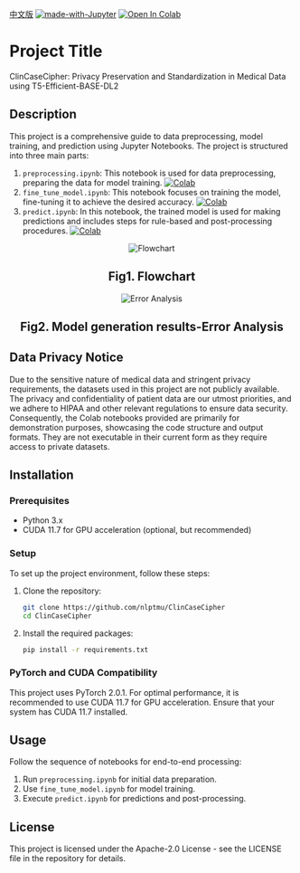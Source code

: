 [中文版](README_Chinese.md)
[![made-with-Jupyter](https://img.shields.io/badge/Made%20with-Jupyter-orange?style=flat&logo=Jupyter)](https://jupyter.org/)
[![Open In Colab](https://colab.research.google.com/assets/colab-badge.svg)](https://colab.research.google.com/github/nlptmu/ClinCaseCipher)

# Project Title
ClinCaseCipher: Privacy Preservation and Standardization in Medical Data using T5-Efficient-BASE-DL2

## Description
This project is a comprehensive guide to data preprocessing, model training, and prediction using Jupyter Notebooks. The project is structured into three main parts:

1. `preprocessing.ipynb`: This notebook is used for data preprocessing, preparing the data for model training.
[![Colab](https://img.shields.io/badge/Colab-preprocessing-orange)](https://colab.research.google.com/github/nlptmu/ClinCaseCipher/blob/main/preprocessing.ipynb)
2. `fine_tune_model.ipynb`: This notebook focuses on training the model, fine-tuning it to achieve the desired accuracy.
[![Colab](https://img.shields.io/badge/Colab-fine_tune_model-orange)](https://colab.research.google.com/github/nlptmu/ClinCaseCipher/blob/main/fine_tune_model.ipynb)
3. `predict.ipynb`: In this notebook, the trained model is used for making predictions and includes steps for rule-based and post-processing procedures.
[![Colab](https://img.shields.io/badge/Colab-predict-orange)](https://colab.research.google.com/github/nlptmu/ClinCaseCipher/blob/main/predict.ipynb)

<p align="center">
  <img src="image/ai-cup-Fig1.png" alt="Flowchart"/>
</p>
<h2 align="center">Fig1. Flowchart</h2>

<p align="center">
  <img src="image/ai-cup-Fig2.png" alt="Error Analysis"/>
</p>
<h2 align="center">Fig2. Model generation results-Error Analysis</h2>

## Data Privacy Notice
Due to the sensitive nature of medical data and stringent privacy requirements, the datasets used in this project are not publicly available. The privacy and confidentiality of patient data are our utmost priorities, and we adhere to HIPAA and other relevant regulations to ensure data security. Consequently, the Colab notebooks provided are primarily for demonstration purposes, showcasing the code structure and output formats. They are not executable in their current form as they require access to private datasets.

## Installation

### Prerequisites
- Python 3.x
- CUDA 11.7 for GPU acceleration (optional, but recommended)

### Setup
To set up the project environment, follow these steps:

1. Clone the repository:
   ```bash
   git clone https://github.com/nlptmu/ClinCaseCipher
   cd ClinCaseCipher
   ```

2. Install the required packages:
   ```bash
   pip install -r requirements.txt
   ```

### PyTorch and CUDA Compatibility
This project uses PyTorch 2.0.1. For optimal performance, it is recommended to use CUDA 11.7 for GPU acceleration. Ensure that your system has CUDA 11.7 installed.

## Usage
Follow the sequence of notebooks for end-to-end processing:
1. Run `preprocessing.ipynb` for initial data preparation.
2. Use `fine_tune_model.ipynb` for model training.
3. Execute `predict.ipynb` for predictions and post-processing.

## License
This project is licensed under the Apache-2.0 License - see the LICENSE file in the repository for details.
